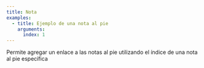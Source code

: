 ```yaml
---
title: Nota
examples:
  - title: Ejemplo de una nota al pie
    arguments:
      index: 1
---
```


Permite agregar un enlace a las notas al pie utilizando el índice de una nota al pie específica
